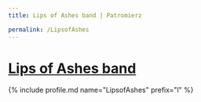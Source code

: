 ```yaml
---
title: Lips of Ashes band | Patromierz

permalink: /LipsofAshes
---
```


# [Lips of Ashes band](https://patronite.pl/LipsofAshes)

{% include profile.md name="LipsofAshes" prefix="l" %}
